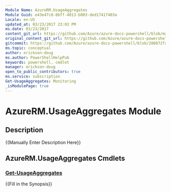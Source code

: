```yaml
---
Module Name: AzureRM.UsageAggregates
Module Guid: e43e47c8-8bff-4013-b003-ded1741f403a
Locale: en-US
updated_at: 03/23/2017 23:03 PM
ms.date: 03/23/2017
content_git_url: https://github.com/Azure/azure-docs-powershell/blob/master/azureps-cmdlets-docs/ResourceManager/AzureRM.UsageAggregates/v1.0.4.3/AzureRM.UsageAggregates.md
original_content_git_url: https://github.com/Azure/azure-docs-powershell/blob/master/azureps-cmdlets-docs/ResourceManager/AzureRM.UsageAggregates/v1.0.4.3/AzureRM.UsageAggregates.md
gitcommit: https://github.com/Azure/azure-docs-powershell/blob/280872fa529e03be2466fa2252957a2060a9dfe4
ms.topic: conceptual
author: erickson-doug
ms.author: PowerShellHelpPub
keywords: powershell, cmdlet
manager: erickson-doug
open_to_public_contributors: true
ms.service: subscription
Get-UsageAggregates: Monitoring
_isModulePage: true
---
```


# AzureRM.UsageAggregates Module
## Description
{{Manually Enter Description Here}}

## AzureRM.UsageAggregates Cmdlets
### [Get-UsageAggregates](Get-UsageAggregates.md)
{{Fill in the Synopsis}}

